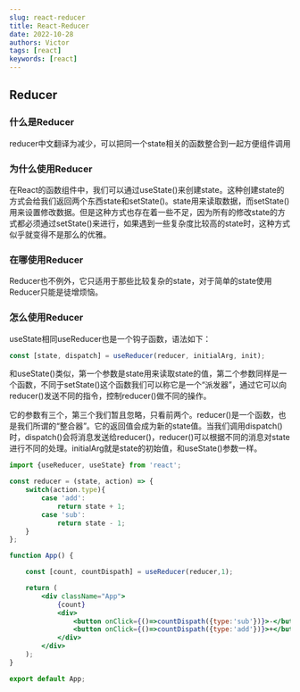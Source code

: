 ```yaml
---
slug: react-reducer
title: React-Reducer
date: 2022-10-28
authors: Victor
tags: [react]
keywords: [react]
---
```

## Reducer

### 什么是Reducer

reducer中文翻译为减少，可以把同一个state相关的函数整合到一起方便组件调用

### 为什么使用Reducer

在React的函数组件中，我们可以通过useState()来创建state。这种创建state的方式会给我们返回两个东西state和setState()。state用来读取数据，而setState()用来设置修改数据。但是这种方式也存在着一些不足，因为所有的修改state的方式都必须通过setState()来进行，如果遇到一些复杂度比较高的state时，这种方式似乎就变得不是那么的优雅。

### 在哪使用Reducer

Reducer也不例外，它只适用于那些比较复杂的state，对于简单的state使用Reducer只能是徒增烦恼。

### 怎么使用Reducer

useState相同useReducer也是一个钩子函数，语法如下：

```jsx
const [state, dispatch] = useReducer(reducer, initialArg, init);
```

和useState()类似，第一个参数是state用来读取state的值，第二个参数同样是一个函数，不同于setState()这个函数我们可以称它是一个“派发器”，通过它可以向reducer()发送不同的指令，控制reducer()做不同的操作。

它的参数有三个，第三个我们暂且忽略，只看前两个。reducer()是一个函数，也是我们所谓的“整合器”。它的返回值会成为新的state值。当我们调用dispatch()时，dispatch()会将消息发送给reducer()，reducer()可以根据不同的消息对state进行不同的处理。initialArg就是state的初始值，和useState()参数一样。

```jsx
import {useReducer, useState} from 'react';

const reducer = (state, action) => {
    switch(action.type){
        case 'add':
            return state + 1;
        case 'sub':
            return state - 1;
    }
};

function App() {

    const [count, countDispath] = useReducer(reducer,1);

    return (
        <div className="App">
            {count}
            <div>
                <button onClick={()=>countDispath({type:'sub'})}>-</button>
                <button onClick={()=>countDispath({type:'add'})}>+</button>
            </div>
        </div>
    );
}

export default App;
```
